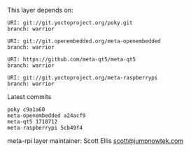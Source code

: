 This layer depends on:

    URI: git://git.yoctoproject.org/poky.git
    branch: warrior

    URI: git://git.openembedded.org/meta-openembedded
    branch: warrior

    URI: https://github.com/meta-qt5/meta-qt5
    branch: warrior

    URI: git://git.yoctoproject.org/meta-raspberrypi
    branch: warrior

Latest commits

    poky c9a1a60
    meta-openembedded a24acf9
    meta-qt5 1718712
    meta-raspberrypi 5cb49f4

meta-rpi layer maintainer: Scott Ellis <scott@jumpnowtek.com>
